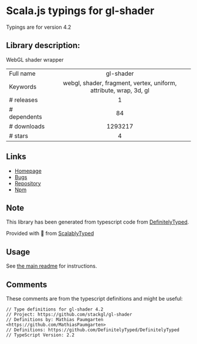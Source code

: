 
# Scala.js typings for gl-shader

Typings are for version 4.2

## Library description:
WebGL shader wrapper

|                    |                 |
| ------------------ | :-------------: |
| Full name          | gl-shader |
| Keywords           | webgl, shader, fragment, vertex, uniform, attribute, wrap, 3d, gl |
| # releases         | 1 |
| # dependents       | 84 |
| # downloads        | 1293217 |
| # stars            | 4 |

## Links
- [Homepage](https://github.com/stackgl/gl-shader#readme)
- [Bugs](https://github.com/stackgl/gl-shader/issues)
- [Repository](https://github.com/stackgl/gl-shader)
- [Npm](https://www.npmjs.com/package/gl-shader)
    


## Note
This library has been generated from typescript code from [DefinitelyTyped](https://definitelytyped.org).

Provided with :purple_heart: from [ScalablyTyped](https://github.com/oyvindberg/ScalablyTyped)

## Usage
See [the main readme](../../readme.md) for instructions.

## Comments

These comments are from the typescript definitions and might be useful:
```
// Type definitions for gl-shader 4.2
// Project: https://github.com/stackgl/gl-shader
// Definitions by: Mathias Paumgarten <https://github.com/MathiasPaumgarten>
// Definitions: https://github.com/DefinitelyTyped/DefinitelyTyped
// TypeScript Version: 2.2

```

